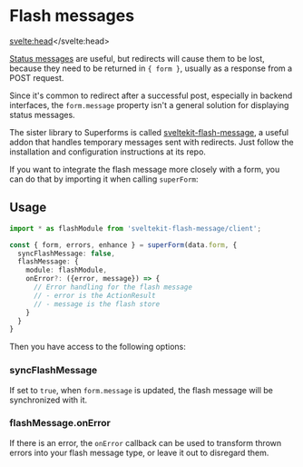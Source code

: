 # Flash messages

<svelte:head><title>Integrate Superforms with sveltekit-flash-message</title></svelte:head>

[Status messages](/concepts/messages) are useful, but redirects will cause them to be lost, because they need to be returned in `{ form }`, usually as a response from a POST request.

Since it's common to redirect after a successful post, especially in backend interfaces, the `form.message` property isn't a general solution for displaying status messages.

The sister library to Superforms is called [sveltekit-flash-message](https://github.com/ciscoheat/sveltekit-flash-message), a useful addon that handles temporary messages sent with redirects. Just follow the installation and configuration instructions at its repo.

If you want to integrate the flash message more closely with a form, you can do that by importing it when calling `superForm`:

## Usage

```ts
import * as flashModule from 'sveltekit-flash-message/client';

const { form, errors, enhance } = superForm(data.form, {
  syncFlashMessage: false,
  flashMessage: {
    module: flashModule,
    onError?: ({error, message}) => {
      // Error handling for the flash message
      // - error is the ActionResult
      // - message is the flash store
    }
  }
}
```

Then you have access to the following options:

### syncFlashMessage

If set to `true`, when `form.message` is updated, the flash message will be synchronized with it.

### flashMessage.onError

If there is an error, the `onError` callback can be used to transform thrown errors into your flash message type, or leave it out to disregard them.
